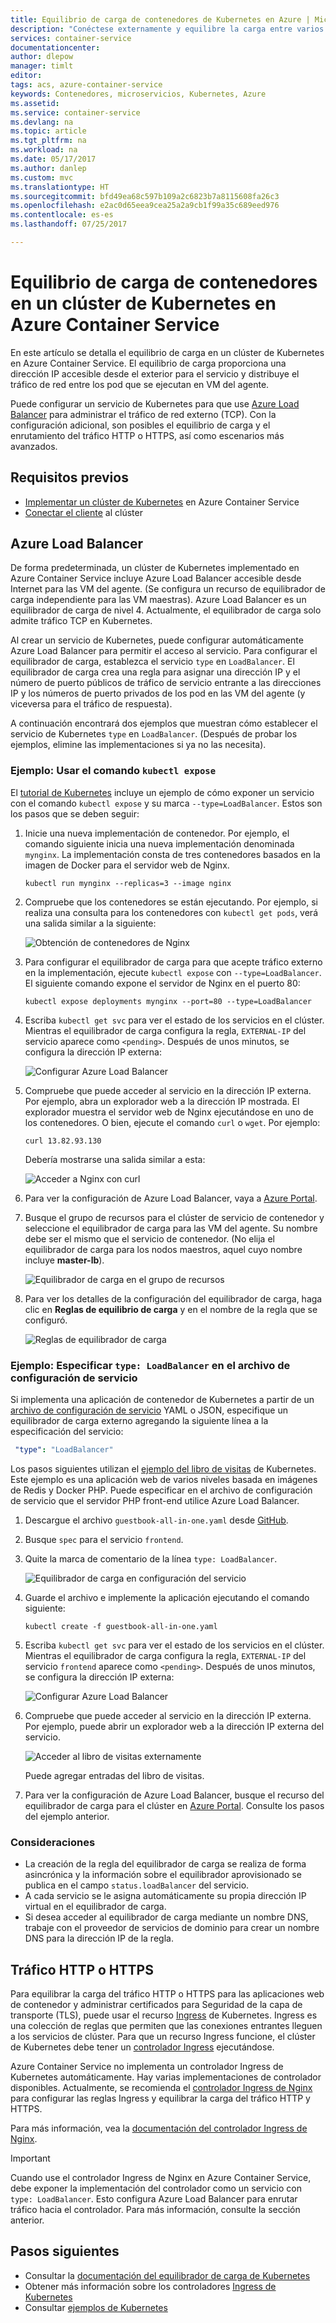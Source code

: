 ```yaml
---
title: Equilibrio de carga de contenedores de Kubernetes en Azure | Microsoft Docs
description: "Conéctese externamente y equilibre la carga entre varios contenedores en un clúster de Kubernetes en Azure Container Service."
services: container-service
documentationcenter: 
author: dlepow
manager: timlt
editor: 
tags: acs, azure-container-service
keywords: Contenedores, microservicios, Kubernetes, Azure
ms.assetid: 
ms.service: container-service
ms.devlang: na
ms.topic: article
ms.tgt_pltfrm: na
ms.workload: na
ms.date: 05/17/2017
ms.author: danlep
ms.custom: mvc
ms.translationtype: HT
ms.sourcegitcommit: bfd49ea68c597b109a2c6823b7a8115608fa26c3
ms.openlocfilehash: e2ac0d65eea9cea25a2a9cb1f99a35c689eed976
ms.contentlocale: es-es
ms.lasthandoff: 07/25/2017

---
```

# <a name="load-balance-containers-in-a-kubernetes-cluster-in-azure-container-service"></a>Equilibrio de carga de contenedores en un clúster de Kubernetes en Azure Container Service 
En este artículo se detalla el equilibrio de carga en un clúster de Kubernetes en Azure Container Service. El equilibrio de carga proporciona una dirección IP accesible desde el exterior para el servicio y distribuye el tráfico de red entre los pod que se ejecutan en VM del agente.

Puede configurar un servicio de Kubernetes para que use [Azure Load Balancer](../../load-balancer/load-balancer-overview.md) para administrar el tráfico de red externo (TCP). Con la configuración adicional, son posibles el equilibrio de carga y el enrutamiento del tráfico HTTP o HTTPS, así como escenarios más avanzados.

## <a name="prerequisites"></a>Requisitos previos
* [Implementar un clúster de Kubernetes](container-service-kubernetes-walkthrough.md) en Azure Container Service
* [Conectar el cliente](../container-service-connect.md) al clúster

## <a name="azure-load-balancer"></a>Azure Load Balancer

De forma predeterminada, un clúster de Kubernetes implementado en Azure Container Service incluye Azure Load Balancer accesible desde Internet para las VM del agente. (Se configura un recurso de equilibrador de carga independiente para las VM maestras). Azure Load Balancer es un equilibrador de carga de nivel 4. Actualmente, el equilibrador de carga solo admite tráfico TCP en Kubernetes.

Al crear un servicio de Kubernetes, puede configurar automáticamente Azure Load Balancer para permitir el acceso al servicio. Para configurar el equilibrador de carga, establezca el servicio `type` en `LoadBalancer`. El equilibrador de carga crea una regla para asignar una dirección IP y el número de puerto públicos de tráfico de servicio entrante a las direcciones IP y los números de puerto privados de los pod en las VM del agente (y viceversa para el tráfico de respuesta). 

 A continuación encontrará dos ejemplos que muestran cómo establecer el servicio de Kubernetes `type` en `LoadBalancer`. (Después de probar los ejemplos, elimine las implementaciones si ya no las necesita).

### <a name="example-use-the-kubectl-expose-command"></a>Ejemplo: Usar el comando `kubectl expose` 
El [tutorial de Kubernetes](container-service-kubernetes-walkthrough.md) incluye un ejemplo de cómo exponer un servicio con el comando `kubectl expose` y su marca `--type=LoadBalancer`. Estos son los pasos que se deben seguir:

1. Inicie una nueva implementación de contenedor. Por ejemplo, el comando siguiente inicia una nueva implementación denominada `mynginx`. La implementación consta de tres contenedores basados en la imagen de Docker para el servidor web de Nginx.

    ```console
    kubectl run mynginx --replicas=3 --image nginx
    ```
2. Compruebe que los contenedores se están ejecutando. Por ejemplo, si realiza una consulta para los contenedores con `kubectl get pods`, verá una salida similar a la siguiente:

    ![Obtención de contenedores de Nginx](./media/container-service-kubernetes-load-balancing/nginx-get-pods.png)

3. Para configurar el equilibrador de carga para que acepte tráfico externo en la implementación, ejecute `kubectl expose` con `--type=LoadBalancer`. El siguiente comando expone el servidor de Nginx en el puerto 80:

    ```console
    kubectl expose deployments mynginx --port=80 --type=LoadBalancer
    ```

4. Escriba `kubectl get svc` para ver el estado de los servicios en el clúster. Mientras el equilibrador de carga configura la regla, `EXTERNAL-IP` del servicio aparece como `<pending>`. Después de unos minutos, se configura la dirección IP externa: 

    ![Configurar Azure Load Balancer](./media/container-service-kubernetes-load-balancing/nginx-external-ip.png)

5. Compruebe que puede acceder al servicio en la dirección IP externa. Por ejemplo, abra un explorador web a la dirección IP mostrada. El explorador muestra el servidor web de Nginx ejecutándose en uno de los contenedores. O bien, ejecute el comando `curl` o `wget`. Por ejemplo:

    ```
    curl 13.82.93.130
    ```

    Debería mostrarse una salida similar a esta:

    ![Acceder a Nginx con curl](./media/container-service-kubernetes-load-balancing/curl-output.png)

6. Para ver la configuración de Azure Load Balancer, vaya a [Azure Portal](https://portal.azure.com).

7. Busque el grupo de recursos para el clúster de servicio de contenedor y seleccione el equilibrador de carga para las VM del agente. Su nombre debe ser el mismo que el servicio de contenedor. (No elija el equilibrador de carga para los nodos maestros, aquel cuyo nombre incluye **master-lb**). 

    ![Equilibrador de carga en el grupo de recursos](./media/container-service-kubernetes-load-balancing/container-resource-group-portal.png)

8. Para ver los detalles de la configuración del equilibrador de carga, haga clic en **Reglas de equilibrio de carga** y en el nombre de la regla que se configuró.

    ![Reglas de equilibrador de carga](./media/container-service-kubernetes-load-balancing/load-balancing-rules.png) 

### <a name="example-specify-type-loadbalancer-in-the-service-configuration-file"></a>Ejemplo: Especificar `type: LoadBalancer` en el archivo de configuración de servicio

Si implementa una aplicación de contenedor de Kubernetes a partir de un [archivo de configuración de servicio](https://kubernetes.io/docs/user-guide/services/operations/#service-configuration-file) YAML o JSON, especifique un equilibrador de carga externo agregando la siguiente línea a la especificación del servicio:

```YAML
 "type": "LoadBalancer"
``` 



Los pasos siguientes utilizan el [ejemplo del libro de visitas](https://github.com/kubernetes/kubernetes/tree/master/examples/guestbook) de Kubernetes. Este ejemplo es una aplicación web de varios niveles basada en imágenes de Redis y Docker PHP. Puede especificar en el archivo de configuración de servicio que el servidor PHP front-end utilice Azure Load Balancer.

1. Descargue el archivo `guestbook-all-in-one.yaml` desde [GitHub](https://github.com/kubernetes/kubernetes/tree/master/examples/guestbook/all-in-one). 
2. Busque `spec` para el servicio `frontend`.
3. Quite la marca de comentario de la línea `type: LoadBalancer`.

    ![Equilibrador de carga en configuración del servicio](./media/container-service-kubernetes-load-balancing/guestbook-frontend-loadbalance.png)

4. Guarde el archivo e implemente la aplicación ejecutando el comando siguiente:

    ```
    kubectl create -f guestbook-all-in-one.yaml
    ```

5. Escriba `kubectl get svc` para ver el estado de los servicios en el clúster. Mientras el equilibrador de carga configura la regla, `EXTERNAL-IP` del servicio `frontend` aparece como `<pending>`. Después de unos minutos, se configura la dirección IP externa: 

    ![Configurar Azure Load Balancer](./media/container-service-kubernetes-load-balancing/guestbook-external-ip.png)

6. Compruebe que puede acceder al servicio en la dirección IP externa. Por ejemplo, puede abrir un explorador web a la dirección IP externa del servicio.

    ![Acceder al libro de visitas externamente](./media/container-service-kubernetes-load-balancing/guestbook-web.png)

    Puede agregar entradas del libro de visitas.

7. Para ver la configuración de Azure Load Balancer, busque el recurso del equilibrador de carga para el clúster en [Azure Portal](https://portal.azure.com). Consulte los pasos del ejemplo anterior.

### <a name="considerations"></a>Consideraciones

* La creación de la regla del equilibrador de carga se realiza de forma asincrónica y la información sobre el equilibrador aprovisionado se publica en el campo `status.loadBalancer` del servicio.
* A cada servicio se le asigna automáticamente su propia dirección IP virtual en el equilibrador de carga.
* Si desea acceder al equilibrador de carga mediante un nombre DNS, trabaje con el proveedor de servicios de dominio para crear un nombre DNS para la dirección IP de la regla.

## <a name="http-or-https-traffic"></a>Tráfico HTTP o HTTPS

Para equilibrar la carga del tráfico HTTP o HTTPS para las aplicaciones web de contenedor y administrar certificados para Seguridad de la capa de transporte (TLS), puede usar el recurso [Ingress](https://kubernetes.io/docs/user-guide/ingress/) de Kubernetes. Ingress es una colección de reglas que permiten que las conexiones entrantes lleguen a los servicios de clúster. Para que un recurso Ingress funcione, el clúster de Kubernetes debe tener un [controlador Ingress](https://kubernetes.io/docs/user-guide/ingress/#ingress-controllers) ejecutándose.

Azure Container Service no implementa un controlador Ingress de Kubernetes automáticamente. Hay varias implementaciones de controlador disponibles. Actualmente, se recomienda el [controlador Ingress de Nginx](https://github.com/kubernetes/ingress/tree/master/examples/deployment/nginx) para configurar las reglas Ingress y equilibrar la carga del tráfico HTTP y HTTPS. 

Para más información, vea la [documentación del controlador Ingress de Nginx](https://github.com/kubernetes/ingress/tree/master/controllers/nginx/README.md).

> [!IMPORTANT]
> Cuando use el controlador Ingress de Nginx en Azure Container Service, debe exponer la implementación del controlador como un servicio con `type: LoadBalancer`. Esto configura Azure Load Balancer para enrutar tráfico hacia el controlador. Para más información, consulte la sección anterior.


## <a name="next-steps"></a>Pasos siguientes

* Consultar la [documentación del equilibrador de carga de Kubernetes](https://kubernetes.io/docs/user-guide/load-balancer/)
* Obtener más información sobre los controladores [Ingress de Kubernetes](https://kubernetes.io/docs/user-guide/ingress/)
* Consultar [ejemplos de Kubernetes](https://github.com/kubernetes/kubernetes/tree/master/examples)


